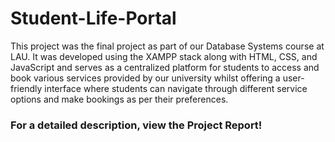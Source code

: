 # Student-Life-Portal

This project was the final project as part of our Database Systems course at LAU.
It was developed using the XAMPP stack along with HTML, CSS, and JavaScript and 
serves as a centralized platform for students to access and book various services provided by our university
whilst offering a user-friendly interface where students can navigate through different service options and 
make bookings as per their preferences.

### For a detailed description, view the Project Report!  
